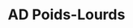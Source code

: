 ---
title: "AD Poids-Lourds"
url: /fontanil-cornillon/ad-poids-lourds/
shop: réparation de voitures
---